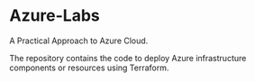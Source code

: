 # Azure-Labs
A Practical Approach to Azure Cloud.

The repository contains the code to deploy Azure infrastructure components or resources using Terraform.
